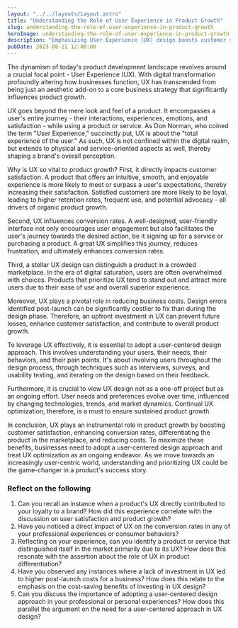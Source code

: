 ```yaml
---
layout: "../../layouts/Layout.astro"
title: "Understanding the Role of User Experience in Product Growth"
slug: understanding-the-role-of-user-experience-in-product-growth
heroImage: understanding-the-role-of-user-experience-in-product-growth.png
description: "Emphasizing User Experience (UX) design boosts customer satisfaction and conversion rates, differentiating products and driving growth success."
pubDate: 2023-08-22 12:00:00
---
```


The dynamism of today's product development landscape revolves around a crucial focal point - User Experience (UX). With digital transformation profoundly altering how businesses function, UX has transcended from being just an aesthetic add-on to a core business strategy that significantly influences product growth.

UX goes beyond the mere look and feel of a product. It encompasses a user's entire journey - their interactions, experiences, emotions, and satisfaction - while using a product or service. As Don Norman, who coined the term "User Experience," succinctly put, UX is about the "total experience of the user." As such, UX is not confined within the digital realm, but extends to physical and service-oriented aspects as well, thereby shaping a brand's overall perception.

Why is UX so vital to product growth? First, it directly impacts customer satisfaction. A product that offers an intuitive, smooth, and enjoyable experience is more likely to meet or surpass a user's expectations, thereby increasing their satisfaction. Satisfied customers are more likely to be loyal, leading to higher retention rates, frequent use, and potential advocacy - all drivers of organic product growth.

Second, UX influences conversion rates. A well-designed, user-friendly interface not only encourages user engagement but also facilitates the user's journey towards the desired action, be it signing up for a service or purchasing a product. A great UX simplifies this journey, reduces frustration, and ultimately enhances conversion rates.

Third, a stellar UX design can distinguish a product in a crowded marketplace. In the era of digital saturation, users are often overwhelmed with choices. Products that prioritize UX tend to stand out and attract more users due to their ease of use and overall superior experience.

Moreover, UX plays a pivotal role in reducing business costs. Design errors identified post-launch can be significantly costlier to fix than during the design phase. Therefore, an upfront investment in UX can prevent future losses, enhance customer satisfaction, and contribute to overall product growth.

To leverage UX effectively, it is essential to adopt a user-centered design approach. This involves understanding your users, their needs, their behaviors, and their pain points. It's about involving users throughout the design process, through techniques such as interviews, surveys, and usability testing, and iterating on the design based on their feedback.

Furthermore, it is crucial to view UX design not as a one-off project but as an ongoing effort. User needs and preferences evolve over time, influenced by changing technologies, trends, and market dynamics. Continual UX optimization, therefore, is a must to ensure sustained product growth.

In conclusion, UX plays an instrumental role in product growth by boosting customer satisfaction, enhancing conversion rates, differentiating the product in the marketplace, and reducing costs. To maximize these benefits, businesses need to adopt a user-centered design approach and treat UX optimization as an ongoing endeavor. As we move towards an increasingly user-centric world, understanding and prioritizing UX could be the game-changer in a product's success story.

### Reflect on the following

1. Can you recall an instance when a product's UX directly contributed to your loyalty to a brand? How did this experience correlate with the discussion on user satisfaction and product growth?
2. Have you noticed a direct impact of UX on the conversion rates in any of your professional experiences or consumer behaviors?
3. Reflecting on your experience, can you identify a product or service that distinguished itself in the market primarily due to its UX? How does this resonate with the assertion about the role of UX in product differentiation?
4. Have you observed any instances where a lack of investment in UX led to higher post-launch costs for a business? How does this relate to the emphasis on the cost-saving benefits of investing in UX design?
5. Can you discuss the importance of adopting a user-centered design approach in your professional or personal experiences? How does this parallel the argument on the need for a user-centered approach in UX design?
